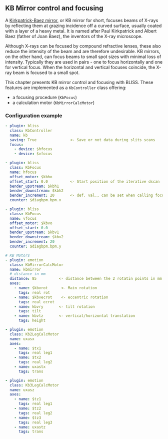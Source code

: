 
## KB Mirror control and focusing


A [Kirkpatrick-Baez mirror](https://en.wikipedia.org/wiki/Kirkpatrick-Baez_mirror),
or KB mirror for short, focuses beams of X-rays by reflecting them at grazing
incidence off a curved surface, usually coated with a layer of a heavy metal. It
is named after Paul Kirkpatrick and Albert Baez (father of Joan Baez), the
inventors of the X-ray microscope.

Although X-rays can be focused by compound refractive lenses, these also reduce
the intensity of the beam and are therefore undesirable. KB mirrors, on the
other hand, can focus beams to small spot sizes with minimal loss of
intensity. Typically they are used in pairs - one to focus horizontally and one
for vertical focus. When the horizontal and vertical focuses coincide, the X-ray
beam is focused to a small spot.


This chapter presents KB mirror control and focusing with BLISS.
These features are implemented as a `KbController` class offering:

* a focusing procedure (`KbFocus`)
* a calculation motor (`KbMirrorCalcMotor`)

### Configuration example


```yaml
- plugin: bliss
  class: KbController
  name: kb
  saving: True               <- Save or not data during slits scans
  focus:
    - device: $hfocus
    - device: $vfocus

- plugin: bliss
  class: KbFocus
  name: hfocus
  offset_motor: $kbho
  offset_start: 0.0          <- Start position of the iterative dscan
  bender_upstream: $kbh1
  bender_downstream: $kbh2
  bender_increment: 20       <- def. val., can be set when calling focus
  counter: $diagbpm.bpm.x

- plugin: bliss
  class: KbFocus
  name: vfocus
  offset_motor: $kbvo
  offset_start: 0.0
  bender_upstream: $kbv1
  bender_downstream: $kbv2
  bender_increment: 20
  counter: $diagbpm.bpm.y

# KB Motors
- plugin: emotion
  class: KbMirrorCalcMotor
  name: kbmirror
  # distance in mm
  distance: 85          <- distance between the 2 rotatin points in mm
  axes:
    - name: $kbvrot      <- Main rotation
      tags: real rot
    - name: $kbvecrot    <- eccentric rotation
      tags: real ecrot
    - name: kbvry       <- tilt rotation
      tags: tilt
    - name: kbvtz       <- vertical/horizontal translation
      tags: height

- plugin: emotion
  class: Kb2LegCalcMotor
  name: uxasx
  axes:
    - name: $tx1
      tags: real leg1
    - name: $tx2
      tags: real leg2
    - name: uxastx
      tags: trans

- plugin: emotion
  class: Kb3LegCalcMotor
  name: uxasz
  axes:
    - name: $tz1
      tags: real leg1
    - name: $tz2
      tags: real leg2
    - name: $tz3
      tags: real leg3
    - name: uxastz
      tags: trans

```

